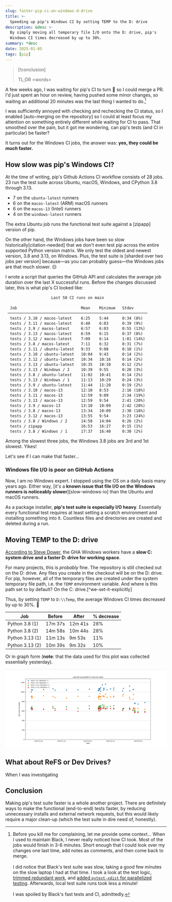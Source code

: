 ```yaml
---
slug: faster-pip-ci-on-windows-d-drive
title: >-
  Speeding up pip's Windows CI by setting TEMP to the D: drive
description: &desc >-
  By simply moving all temporary file I/O onto the D: drive, pip's
  Windows CI times decreased by up to 30%.
summary: *desc
date: 2025-01-05
tags: [pip]
---
```


> [!conclusion]
>
> TL;DR \<words>

A few weeks ago, I was waiting for pip's CI to turn 🍏 so I could merge a PR.
I'd just spent an hour on review, having pushed some minor changes, so
waiting an additional 20 minutes was the last thing I wanted to do.[^spoiled]

I was sufficiently annoyed with checking and rechecking the CI status,
so I enabled [auto-merging on the repository] so I could at least focus
my attention on something entirely different while waiting for CI to pass. That smoothed
over the pain, but it got me wondering, can pip's tests (and CI in particular)
be faster?

It turns out for the Windows CI jobs, the answer was: **yes, they could be _much_ faster.**

## How slow was pip's Windows CI?

[trimmed redundant work]: https://github.com/psf/black/pull/2205
[added `pytest-xdist` for parallelized testing ]: https://github.com/psf/black/pull/2196

At the time of writing, pip's Github Actions CI workflow consists of 28 jobs. 23
run the test suite across Ubuntu, macOS, Windows, and CPython 3.8 through 3.13.

- 7 on the `ubuntu-latest` runners
- 6 on the `macos-latest` (ARM) macOS runners
- 6 on the `macos-13` (Intel) runners
- 4 on the `windows-latest` runners

The extra Ubuntu job runs the functional test suite against a [zipapp] version
of pip.

On the other hand, the Windows jobs have been so slow historically[citation-needed]
that we don't even test pip across the entire supported Python version matrix.
We only test the oldest and newest version, 3.8 and 3.13, on Windows. Plus, the
test suite is [sharded over two jobs per version] because—as you can probably guess—the Windows jobs are
that much slower. 😔

I wrote a script that queries the GitHub API and calculates the average job duration
over the last X successful runs. Before the changes discussed later, this is what pip's
CI looked like:

```text { hl_lines=[15, 17, 25, 27] }
                    Last 50 CI runs on main

  Job                            Mean    Minimum   Stdev
 ─────────────────────────────────────────────────────────────
  tests / 3.10 / macos-latest    6:25    5:44      0:34 (8%)
  tests / 3.11 / macos-latest    6:40    6:03      0:39 (9%)
  tests / 3.9 / macos-latest     6:57    6:03      0:55 (13%)
  tests / 3.13 / macos-latest    6:59    6:15      0:37 (8%)
  tests / 3.12 / macos-latest    7:09    6:14      1:01 (14%)
  tests / 3.8 / macos-latest     7:11    6:32      0:31 (7%)
  tests / 3.11 / ubuntu-latest   9:33    9:08      0:10 (1%)
  tests / 3.10 / ubuntu-latest   10:04   9:43      0:14 (2%)
  tests / 3.12 / ubuntu-latest   10:34   10:16     0:14 (2%)
  tests / 3.13 / ubuntu-latest   10:35   10:10     0:12 (2%)
  tests / 3.13 / Windows / 2     10:39   9:55      0:20 (3%)
  tests / 3.8 / ubuntu-latest    11:02   10:41     0:14 (2%)
  tests / 3.13 / Windows / 1     11:13   10:29     0:24 (3%)
  tests / 3.9 / ubuntu-latest    11:44   11:20     0:19 (2%)
  tests / 3.10 / macos-13        12:10   8:53      2:16 (18%)
  tests / 3.11 / macos-13        12:59   9:09      2:34 (19%)
  tests / 3.13 / macos-13        12:59   9:54      2:41 (20%)
  tests / 3.9 / macos-13         13:10   10:09     2:42 (20%)
  tests / 3.8 / macos-13         13:34   10:09     2:30 (18%)
  tests / 3.12 / macos-13        13:55   9:54      3:23 (24%)
  tests / 3.8 / Windows / 2      14:58   14:04     0:26 (2%)
  tests / zipapp                 16:53   16:27     0:15 (1%)
  tests / 3.8 / Windows / 1      17:37   16:40     0:30 (2%)
```

Among the slowest three jobs, the Windows 3.8 jobs are 3rd and
1st slowest. Yikes!

Let's see if I can make that faster...

### Windows file I/O is poor on GitHub Actions

Now, I am no Windows expert. I stopped using the OS on a daily basis
many years ago. Either way, [it's a **known issue that file I/O on
the Windows runners is noticeably slower**][slow-windows-io] than the Ubuntu and macOS runners.

As a package installer, **pip's test suite is especially I/O heavy**. Essentially
every functional test requires at least setting a scratch environment and
installing something into it. Countless files and directories are created and
deleted during a run.

## Moving TEMP to the D: drive

[According to Steve Dower], the GHA Windows workers have a **slow C: system drive and a
faster D: drive for working space**.

For many projects, this is _probably_ fine. The repository is still checked out on the D: drive.
Any files you create in the checkout will be on the D: drive. For pip, however, all of the
temporary files are created under the system temporary file path, i.e. the `TEMP` environment
variable. And where is this path set to by default? On the C: drive.[^we-set-it-explicitly]

Thus, by setting `TEMP` to `D:\\Temp`, the average Windows CI times decreased by up to 30%. 🎉

| Job | Before | After | % decrease  |
|---|---|---|---|
| Python 3.8 (1) | 17m 37s | 12m 41s | 28% |
| Python 3.8 (2) | 14m 58s | 10m 44s | 28% |
| Python 3.13 (1) | 11m 13s | 9m 53s | 11% |
| Python 3.13 (2) | 10m 39s | 9m 32s | 10% |

Or in graph form (**note**: that the data used for this plot was collected essentially yesterday).

![image](windows-ci-times.png)


[according to Steve Dower]: https://github.com/pypa/pip/pull/13123#issuecomment-2561079373

## What about ReFS or Dev Drives?

When I was investigating

## Conclusion

Making pip's test suite faster is a whole another project. There are definitely
ways to make the functional (end-to-end) tests faster, by reducing unnecessary
installs and external network requests, but this would likely require a major
clean-up (which the test suite in dire need of, honestly).

[^spoiled]: Before you kill me for complaining, let me provide some context...
  When I used to maintain Black, I never really noticed how CI took.
  Most of the jobs would finish in 3-6 minutes. Short enough that I could
  look over my changes one last time, add notes as comments, and then
  come back to merge. \
  \
  I did notice that Black's test suite was slow, taking a good few minutes
  on the slow laptop I had at that time. I took a look at the test logic,
  [trimmed redundant work], and [added `pytest-xdist` for parallelized testing].
  Afterwards, local test suite runs took less a minute!\
  \
  I was spoiled by Black's fast tests and CI, admittedly.
